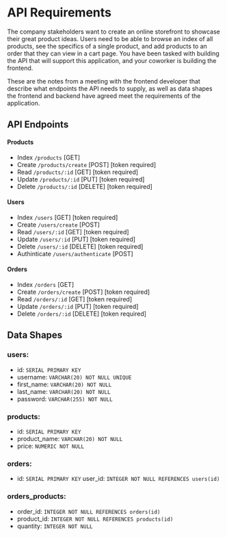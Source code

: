 # API Requirements
The company stakeholders want to create an online storefront to showcase their great product ideas. Users need to be able to browse an index of all products, see the specifics of a single product, and add products to an order that they can view in a cart page. You have been tasked with building the API that will support this application, and your coworker is building the frontend.

These are the notes from a meeting with the frontend developer that describe what endpoints the API needs to supply, as well as data shapes the frontend and backend have agreed meet the requirements of the application. 

## API Endpoints
#### Products
- Index `/products` [GET] 
- Create `/products/create` [POST] [token required]
- Read `/products/:id` [GET] [token required]
- Update `/products/:id` [PUT] [token required]
- Delete `/products/:id` [DELETE] [token required]

#### Users
- Index `/users` [GET] [token required]
- Create `/users/create` [POST] 
- Read `/users/:id` [GET] [token required]
- Update `/users/:id` [PUT] [token required]
- Delete `/users/:id` [DELETE] [token required]
- Authinticate `/users/authenticate` [POST]

#### Orders
- Index `/orders` [GET] 
- Create `/orders/create` [POST] [token required]
- Read `/orders/:id` [GET] [token required]
- Update `/orders/:id` [PUT] [token required]
- Delete `/orders/:id` [DELETE] [token required]

## Data Shapes
### users:
-   id: `SERIAL PRIMARY KEY`
-   username: `VARCHAR(20) NOT NULL UNIQUE`
-   first_name: `VARCHAR(20) NOT NULL`
-   last_name: `VARCHAR(20) NOT NULL`
-   password: `VARCHAR(255) NOT NULL`

### products:
-   id: `SERIAL PRIMARY KEY`
-   product_name: `VARCHAR(20) NOT NULL`
-   price: `NUMERIC NOT NULL`

### orders:
-   id: `SERIAL PRIMARY KEY`
    user_id: `INTEGER NOT NULL REFERENCES users(id)`

### orders_products:
-   order_id: `INTEGER NOT NULL REFERENCES orders(id)`
-   product_id: `INTEGER NOT NULL REFERENCES products(id)`
-   quantity: `INTEGER NOT NULL`